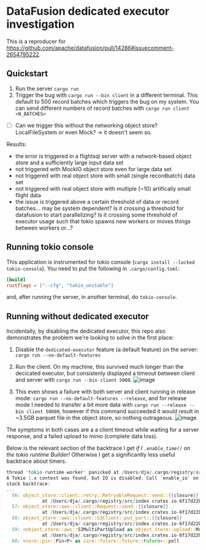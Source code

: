 # DataFusion dedicated executor investigation

This is a reproducer for https://github.com/apache/datafusion/pull/14286#issuecomment-2654795222.

## Quickstart

1. Run the server `cargo run`
2. Trigger the bug with `cargo run --bin client` in a different terminal. This default to 500 record batches which triggers the bug on my system. You can send different numbers of record batches with `cargo run client <N_BATCHES>`

- [ ] Can we trigger this without the networking object store? LocalFileSystem or even Mock? -> it doesn't seem so.

Results:
- the error is triggered in a flightsql server with a network-based object store and a sufficiently large input data set
- not triggered with MockIO object store even for large data set
- not triggered with real object store with small (single recordbatch) data set
- not triggered with real object store with multiple (~10) artifically small flight data
- the issue _is_ triggered above a certain threshold of data or record batches... may be system dependent?
  Is it crossing a threshold for datafusion to start parallelizing? Is it crossing some threshold of executor usage
  such that tokio spawns new workers or moves things between workers or...?

## Running tokio console

This application is instrumented for tokio console (`cargo install --locked tokio-console`). You need to put the following in `.cargo/config.toml`:

```toml
[build]
rustflags = ["--cfg", "tokio_unstable"]
```

and, after running the server, in another terminal, do `tokio-console`.

## Running without dedicated executor

Incidentally, by disabling the dedicated executor, this repo also demonstrates the problem we're looking to solve in the first place:

1. Disable the `dedicated-executor` feature (a default feature) on the server: `cargo run --no-default-features`
2. Run the client. On my machine, this survived much longer than the decicated executor, but consistenly displayed a timeout between client and server with
   `cargo run --bin client 5000`.
   ![image](https://github.com/user-attachments/assets/55385f67-7120-41c4-9cb7-7b3686c798a9)

3. This even shows a failure with both server and client running in release mode: `cargo run --no-default-features --release`, and for release mode I needed
   to transfer a bit more data with `cargo run --release --bin client 50000`, however if this command succeeded it would result in ~3.5GB parquet file in the
   object store, so nothing outrageous.
   ![image](https://github.com/user-attachments/assets/1ddb0cea-c5e9-4bf3-b2ef-9a2fcd306375)


The symptoms in both cases are a a client timeout while waiting for a server response, and a failed upload to minio (complete data loss).

Below is the relevant section of the backtrace I get _if I `.enable_time()` on the tokio runtime Builder!_ Otherwise I get a significantly less useful backtrace about timers.

```rust
thread 'tokio-runtime-worker' panicked at /Users/dja/.cargo/registry/src/index.crates.io-6f17d22bba15001f/tokio-1.43.0/src/net/tcp/stream.rs:160:18:
A Tokio 1.x context was found, but IO is disabled. Call `enable_io` on the runtime builder to enable IO.
stack backtrace:
...
  56: object_store::client::retry::RetryableRequest::send::{{closure}}
             at /Users/dja/.cargo/registry/src/index.crates.io-6f17d22bba15001f/object_store-0.11.2/src/client/retry.rs:277:48
  57: object_store::aws::client::Request::send::{{closure}}
             at /Users/dja/.cargo/registry/src/index.crates.io-6f17d22bba15001f/object_store-0.11.2/src/aws/client.rs:428:14
  58: object_store::aws::client::S3Client::put_part::{{closure}}
             at /Users/dja/.cargo/registry/src/index.crates.io-6f17d22bba15001f/object_store-0.11.2/src/aws/client.rs:678:39
  59: <object_store::aws::S3MultiPartUpload as object_store::upload::MultipartUpload>::put_part::{{closure}}
             at /Users/dja/.cargo/registry/src/index.crates.io-6f17d22bba15001f/object_store-0.11.2/src/aws/mod.rs:409:18
  60: <core::pin::Pin<P> as core::future::future::Future>::poll
```
